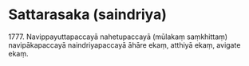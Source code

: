 # Sattarasaka (saindriya)

1777\. Navippayuttapaccayā nahetupaccayā (mūlakaṃ saṃkhittaṃ) navipākapaccayā naindriyapaccayā āhāre ekaṃ, atthiyā ekaṃ, avigate ekaṃ.
